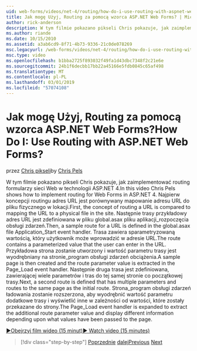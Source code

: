 ```yaml
---
uid: web-forms/videos/net-4/routing/how-do-i-use-routing-with-aspnet-web-forms
title: Jak mogę Użyj, Routing za pomocą wzorca ASP.NET Web Forms? | Microsoft Docs
author: rick-anderson
description: W tym filmie pokazano pikseli Chris pokazuje, jak zaimplementować routing formularzy sieci Web w technologii ASP.NET 4. Po pierwsze koncepcji routingu adres URL jest porównywany mapowanie adresu URL do p...
ms.author: riande
ms.date: 10/15/2010
ms.assetid: a3ab6cd9-8f71-4b73-9336-21c0de078269
msc.legacyurl: /web-forms/videos/net-4/routing/how-do-i-use-routing-with-aspnet-web-forms
msc.type: video
ms.openlocfilehash: b1bba2725f893032f49fa1d43dbc7348f2c21e6e
ms.sourcegitcommit: 24b1f6decbb17bb22a45166e5fdb0845c65af498
ms.translationtype: MT
ms.contentlocale: pl-PL
ms.lasthandoff: 03/01/2019
ms.locfileid: "57074108"
---
```

<a name="how-do-i-use-routing-with-aspnet-web-forms"></a><span data-ttu-id="17151-105">Jak mogę Użyj, Routing za pomocą wzorca ASP.NET Web Forms?</span><span class="sxs-lookup"><span data-stu-id="17151-105">How Do I: Use Routing with ASP.NET Web Forms?</span></span>
====================
<span data-ttu-id="17151-106">przez [Chris pikseli](https://twitter.com/chrispels)</span><span class="sxs-lookup"><span data-stu-id="17151-106">by [Chris Pels](https://twitter.com/chrispels)</span></span>

<span data-ttu-id="17151-107">W tym filmie pokazano pikseli Chris pokazuje, jak zaimplementować routing formularzy sieci Web w technologii ASP.NET 4.</span><span class="sxs-lookup"><span data-stu-id="17151-107">In this video Chris Pels shows how to implement routing for Web Forms in ASP.NET 4.</span></span> <span data-ttu-id="17151-108">Najpierw koncepcji routingu adres URL jest porównywany mapowanie adresu URL do pliku fizycznego w lokacji.</span><span class="sxs-lookup"><span data-stu-id="17151-108">First, the concept of routing a URL is compared to mapping the URL to a physical file in the site.</span></span> <span data-ttu-id="17151-109">Następnie trasy przykładowy adres URL jest zdefiniowana w pliku global.asax pliku aplikacji\_rozpoczęcia obsługi zdarzeń.</span><span class="sxs-lookup"><span data-stu-id="17151-109">Then, a sample route for a URL is defined in the global.asax file Application\_Start event handler.</span></span> <span data-ttu-id="17151-110">Trasa zawiera sparametryzowaną wartością, który użytkownik może wprowadzić w adresie URL.</span><span class="sxs-lookup"><span data-stu-id="17151-110">The route contains a parameterized value that the user can enter in the URL.</span></span> <span data-ttu-id="17151-111">Przykładowa strona zostanie utworzony i wartość parametru trasy jest wyodrębniany na stronie\_program obsługi zdarzeń obciążenia.</span><span class="sxs-lookup"><span data-stu-id="17151-111">A sample page is then created and the route parameter value is extracted in the Page\_Load event handler.</span></span> <span data-ttu-id="17151-112">Następnie druga trasa jest zdefiniowana, zawierającej wiele parametrów i tras do tej samej stronie co początkowej trasy.</span><span class="sxs-lookup"><span data-stu-id="17151-112">Next, a second route is defined that has multiple parameters and routes to the same page as the initial route.</span></span> <span data-ttu-id="17151-113">Strona\_program obsługi zdarzeń ładowania zostanie rozszerzona, aby wyodrębnić wartość parametru dodatkowe trasy i wyświetlić inne w zależności od wartości, które zostały przekazane do strony.</span><span class="sxs-lookup"><span data-stu-id="17151-113">The Page\_Load event handler is expanded to extract the additional route parameter value and display different information depending upon what values have been passed to the page.</span></span>

[<span data-ttu-id="17151-114">&#9654;Obejrzyj film wideo (15 minut)</span><span class="sxs-lookup"><span data-stu-id="17151-114">&#9654; Watch video (15 minutes)</span></span>](https://channel9.msdn.com/Blogs/ASP-NET-Site-Videos/how-do-i-use-routing-with-aspnet-web-forms)

> [!div class="step-by-step"]
> <span data-ttu-id="17151-115">[Poprzednie](aspnet-4-quick-hit-outbound-webforms-routing.md)
> [dalej](how-do-i-work-with-urls-in-aspnet-routing.md)</span><span class="sxs-lookup"><span data-stu-id="17151-115">[Previous](aspnet-4-quick-hit-outbound-webforms-routing.md)
[Next](how-do-i-work-with-urls-in-aspnet-routing.md)</span></span>
